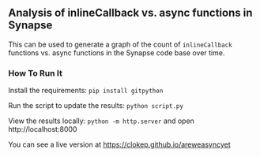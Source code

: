 ## Analysis of inlineCallback vs. async functions in Synapse

This can be used to generate a graph of the count of `inlineCallback` functions
vs. async functions in the Synapse code base over time.

### How To Run It

Install the requirements: `pip install gitpython`

Run the script to update the results: `python script.py`

View the results locally: `python -m http.server` and open http://localhost:8000

You can see a live version at https://clokep.github.io/areweasyncyet
